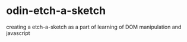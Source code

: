 # odin-etch-a-sketch
creating a etch-a-sketch as a part of learning of DOM manipulation and javascript
